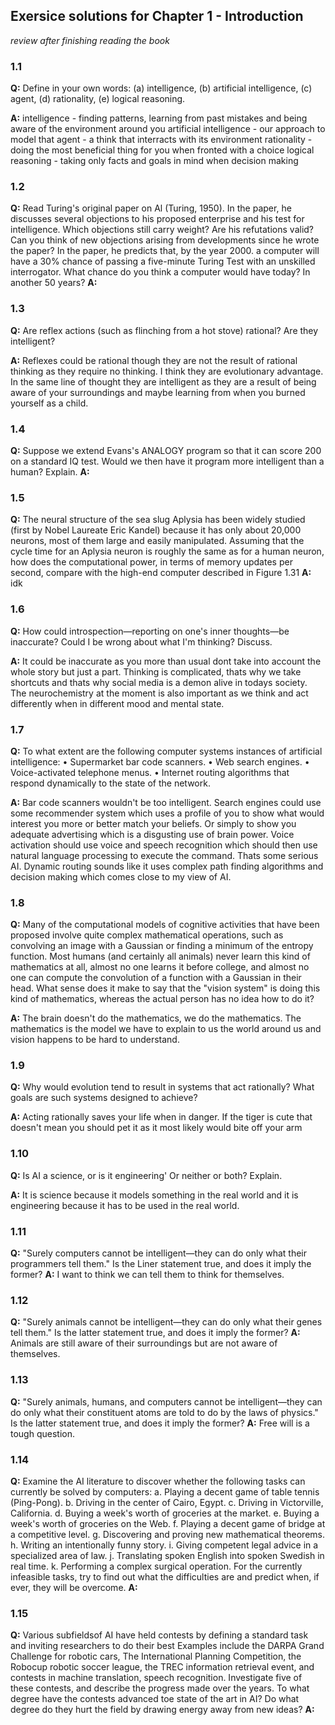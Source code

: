 ## Exersice solutions for Chapter 1 - Introduction
*review after finishing reading the book*

### 1.1 
**Q:** Define in your own words: 
(a) intelligence, 
(b) artificial intelligence, 
(c) agent, 
(d) rationality, 
(e) logical reasoning.

**A:**
    intelligence - finding patterns, learning from past mistakes and being aware of the environment around you
    artificial intelligence - our approach to model that
    agent - a think that interracts with its environment
    rationality - doing the most beneficial thing for you when fronted with a choice
    logical reasoning - taking only facts and goals in mind when decision making

### 1.2 
**Q:** Read Turing's original paper on Al (Turing, 1950). In the paper, he discusses several objections to his proposed enterprise and his test for intelligence. Which objections still carry weight? Are his refutations valid? Can you think of new objections arising from developments since he wrote the paper? In the paper, he predicts that, by the year 2000. a computer will have a 30% chance of passing a five-minute Turing Test with an unskilled interrogator.
What chance do you think a computer would have today? In another 50 years?
**A:**

### 1.3 
**Q:** Are reflex actions (such as flinching from a hot stove) rational? Are they intelligent?

**A:** Reflexes could be rational though they are not the result of rational thinking as they require no thinking. I think they are evolutionary advantage. In the same line of thought they are intelligent as they are a result of being aware of your surroundings and maybe learning from when you burned yourself as a child.

### 1.4 
**Q:** Suppose we extend Evans's ANALOGY program so that it can score 200 on a standard IQ test. Would we then have it program more intelligent than a human? Explain.
**A:**

### 1.5 
**Q:** The neural structure of the sea slug Aplysia has been widely studied (first by Nobel Laureate Eric Kandel) because it has only about 20,000 neurons, most of them large and easily manipulated. Assuming that the cycle time for an Aplysia neuron is roughly the same as for a human neuron, how does the computational power, in terms of memory updates per second, compare with the high-end computer described in Figure 1.31
**A:** idk

### 1.6
**Q:** How could introspection—reporting on one's inner thoughts—be inaccurate? Could I be wrong about what I'm thinking? Discuss.

**A:** It could be inaccurate as you more than usual dont take into account the whole story but just a part. Thinking is complicated, thats why we take shortcuts and thats why social media is a demon alive in todays society. The neurochemistry at the moment is also important as we think and act differently when in different mood and mental state. 

### 1.7 
**Q:** To what extent are the following computer systems instances of artificial intelligence:
• Supermarket bar code scanners.
• Web search engines.
• Voice-activated telephone menus.
• Internet routing algorithms that respond dynamically to the state of the network.

**A:** Bar code scanners wouldn't be too intelligent. Search engines could use some recommender system which uses a profile of you to show what would interest you more or better match your beliefs. Or simply to show you adequate advertising which is a disgusting use of brain power. Voice activation should use voice and speech recognition which should then use natural language processing to execute the command. Thats some serious AI. Dynamic routing sounds like it uses complex path finding algorithms and decision making which comes close to my view of AI.

### 1.8 
**Q:** Many of the computational models of cognitive activities that have been proposed involve quite complex mathematical operations, such as convolving an image with a Gaussian or finding a minimum of the entropy function. Most humans (and certainly all animals) never learn this kind of mathematics at all, almost no one learns it before college, and almost no one can compute the convolution of a function with a Gaussian in their head. What sense does it make to say that the "vision system" is doing this kind of mathematics, whereas the actual person has no idea how to do it?

**A:** The brain doesn't do the mathematics, we do the mathematics. The mathematics is the model we have to explain to us the world around us and vision happens to be hard to understand.

### 1.9 
**Q:** Why would evolution tend to result in systems that act rationally? What goals are such systems designed to achieve?

**A:** Acting rationally saves your life when in danger. If the tiger is cute that doesn't mean you should pet it as it most likely would bite off your arm 

### 1.10
**Q:** Is AI a science, or is it engineering' Or neither or both? Explain.

**A:** It is science because it models something in the real world and it is engineering because it has to be used in the real world.

### 1.11
**Q:** "Surely computers cannot be intelligent—they can do only what their programmers tell them." Is the Liner statement true, and does it imply the former?
**A:** I want to think we can tell them to think for themselves.

### 1.12
**Q:** "Surely animals cannot be intelligent—they can do only what their genes tell them." Is the latter statement true, and does it imply the former?
**A:** Animals are still aware of their surroundings but are not aware of themselves.

### 1.13 
**Q:** "Surely animals, humans, and computers cannot be intelligent—they can do only what their constituent atoms are told to do by the laws of physics." Is the latter statement true, and does it imply the former?
**A:** Free will is a tough question. 

### 1.14
**Q:** Examine the AI literature to discover whether the following tasks can currently be solved by computers:
a. Playing a decent game of table tennis (Ping-Pong).
b. Driving in the center of Cairo, Egypt.
c. Driving in Victorville, California.
d. Buying a week's worth of groceries at the market.
e. Buying a week's worth of groceries on the Web.
f. Playing a decent game of bridge at a competitive level.
g. Discovering and proving new mathematical theorems.
h. Writing an intentionally funny story.
i. Giving competent legal advice in a specialized area of law.
j. Translating spoken English into spoken Swedish in real time.
k. Performing a complex surgical operation.
For the currently infeasible tasks, try to find out what the difficulties are and predict when, if ever, they will be overcome.
**A:**

### 1.15
**Q:** Various subfieldsof AI have held contests by defining a standard task and inviting researchers to do their best Examples include the DARPA Grand Challenge for robotic cars, The International Planning Competition, the Robocup robotic soccer league, the TREC information retrieval event, and contests in machine translation, speech recognition. Investigate five of these contests, and describe the progress made over the years. To what degree have the contests advanced toe state of the art in AI? Do what degree do they hurt the field by drawing energy away from new ideas?
**A:**
